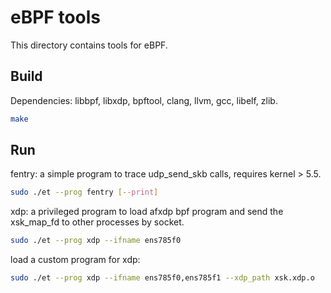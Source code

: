 # eBPF tools

This directory contains tools for eBPF.

## Build

Dependencies: libbpf, libxdp, bpftool, clang, llvm, gcc, libelf, zlib.

```bash
make
```

## Run

fentry: a simple program to trace udp_send_skb calls, requires kernel > 5.5.

```bash
sudo ./et --prog fentry [--print]
```

xdp: a privileged program to load afxdp bpf program and send the xsk_map_fd to other processes by socket.

```bash
sudo ./et --prog xdp --ifname ens785f0
```

load a custom program for xdp:

```bash
sudo ./et --prog xdp --ifname ens785f0,ens785f1 --xdp_path xsk.xdp.o
```
